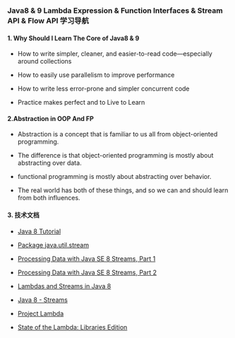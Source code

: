 ###             Java8 & 9 Lambda Expression & Function Interfaces & Stream API & Flow API 学习导航

#### 1. Why Should I Learn The Core of Java8 & 9

* How to write simpler, cleaner, and easier-to-read code—especially around collections

* How to easily use parallelism to improve performance

* How to write less error-prone and simpler concurrent code

* Practice makes perfect and to Live to Learn


#### 2.Abstraction in OOP And FP

*   Abstraction is a concept that is familiar to us all from object-oriented programming.

*   The difference is that object-oriented programming is mostly about abstracting over data.

*   functional programming is mostly about abstracting over behavior.

*   The real world has both of these things, and so we can and should learn from both influences.


#### 3. 技术文档

* [Java 8 Tutorial](http://www.coreservlets.com/java-8-tutorial/)

* [Package java.util.stream](https://docs.oracle.com/javase/8/docs/api/java/util/stream/package-summary.html)

* [Processing Data with Java SE 8 Streams, Part 1](http://www.oracle.com/technetwork/articles/java/ma14-java-se-8-streams-2177646.html)

* [Processing Data with Java SE 8 Streams, Part 2](http://www.oracle.com/technetwork/articles/java/architect-streams-pt2-2227132.html)

* [Lambdas and Streams in Java 8](https://www.cs.cmu.edu/~charlie/courses/15-214/2014-fall/slides/26-java8.pdf)

* [Java 8 - Streams](https://www.tutorialspoint.com/java8/java8_streams.htm)

* [Project Lambda](http://openjdk.java.net/projects/lambda/)

* [State of the Lambda: Libraries Edition](http://cr.openjdk.java.net/~briangoetz/lambda/lambda-libraries-final.html)

